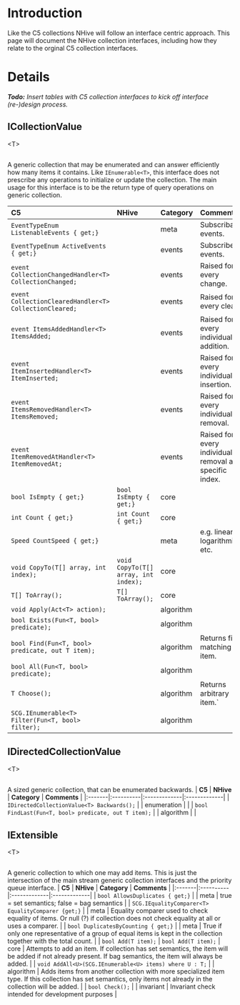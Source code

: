 # Introduction #

Like the C5 collections NHive will follow an interface centric approach. This page will document the NHive collection interfaces, including how they relate to the orginal C5 collection interfaces.

# Details #

_**Todo:** Insert tables with C5 collection interfaces to kick off interface (re-)design process._

## ICollectionValue

&lt;T&gt;

 ##
A generic collection that may be enumerated and can answer efficiently how many items it contains. Like `IEnumerable<T>`, this interface does not prescribe any operations to initialize or update the collection. The main usage for this interface is to be the return type of query operations on generic collection.

| **C5** | **NHive** | **Category** | **Comments** |
|:-------|:----------|:-------------|:-------------|
| `EventTypeEnum ListenableEvents { get;}` |  | meta | Subscribable events. |
| `EventTypeEnum ActiveEvents { get;}` |  | events | Subscribed events. |
| `event CollectionChangedHandler<T> CollectionChanged;` |  | events | Raised for every change. |
| `event CollectionClearedHandler<T> CollectionCleared;` |  | events | Raised for every clear. |
| `event ItemsAddedHandler<T> ItemsAdded;` |  | events | Raised for every individual addition. |
| `event ItemInsertedHandler<T> ItemInserted;` |  | events | Raised for every individual insertion.|
| `event ItemsRemovedHandler<T> ItemsRemoved;` |  | events | Raised for every individual removal. |
| `event ItemRemovedAtHandler<T> ItemRemovedAt;` |  | events | Raised for every individual removal at specific index. |
| `bool IsEmpty { get;}` | `bool IsEmpty { get;}` | core |  |
| `int Count { get;}` | `int Count { get;}` | core |  |
| `Speed CountSpeed { get;}` |  | meta | e.g. linear, logarithmic, etc. |
| `void CopyTo(T[] array, int index);` | `void CopyTo(T[] array, int index);` | core |  |
| `T[] ToArray();` | `T[] ToArray();` | core |  |
| `void Apply(Act<T> action);` |  | algorithm |  |
| `bool Exists(Fun<T, bool> predicate);` |  | algorithm |  |
| `bool Find(Fun<T, bool> predicate, out T item);` |  | algorithm | Returns first matching item. |
| `bool All(Fun<T, bool> predicate);` |  | algorithm |  |
| `T Choose();`|  | algorithm | Returns arbitrary item.` |
| `SCG.IEnumerable<T> Filter(Fun<T, bool> filter);` |  | algorithm |  |

## IDirectedCollectionValue

&lt;T&gt;

 ##
A sized generic collection, that can be enumerated backwards.
| **C5** | **NHive** | **Category** | **Comments** |
|:-------|:----------|:-------------|:-------------|
| `IDirectedCollectionValue<T> Backwards();` |  | enumeration |  |
| `bool FindLast(Fun<T, bool> predicate, out T item);` |  | algorithm |  |

## IExtensible

&lt;T&gt;

 ##
A generic collection to which one may add items. This is just the intersection of the main stream generic collection interfaces and the priority queue interface.
| **C5** | **NHive** | **Category** | **Comments** |
|:-------|:----------|:-------------|:-------------|
| `bool AllowsDuplicates { get;}` |  | meta | true = set semantics; false = bag semantics |
| `SCG.IEqualityComparer<T> EqualityComparer {get;}` |  | meta | Equality comparer used to check equality of items. Or null (?) if collection does not check equality at all or uses a comparer. |
| `bool DuplicatesByCounting { get;}` |  | meta | True if only one representative of a group of equal items is kept in the collection together with the total count. |
| `bool Add(T item);` | `bool Add(T item);` | core | Attempts to add an item. If collection has set semantics, the item will be added if not already present. If bag semantics, the item will always be added. |
| `void AddAll<U>(SCG.IEnumerable<U> items) where U : T;` |  | algorithm | Adds items from another collection with more specialized item type. If this collection has set semantics, only items not already in the collection will be added. |
| `bool Check();` |  | invariant | Invariant check intended for development purposes |
